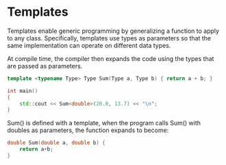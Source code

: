 # Templates

Templates enable generic programming by generalizing a function to apply to any class. Specifically, templates use types as parameters so that the same implementation can operate on different data types.

At compile time, the compiler then expands the code using the types that are passed as parameters.

```cpp
template <typename Type> Type Sum(Type a, Type b) { return a + b; }

int main() 
{ 
    std::cout << Sum<double>(20.0, 13.7) << "\n"; 
}
```

Sum() is defined with a template, when the program calls Sum() with doubles as parameters, the function expands to become:

```cpp
double Sum(double a, double b) {
    return a+b;
}
```

